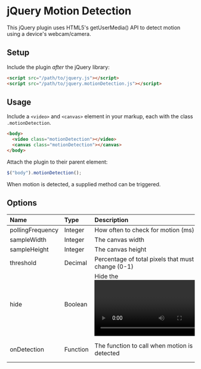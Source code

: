 # jQuery Motion Detection

This jQuery plugin uses HTML5's getUserMedia() API to detect motion using a device's webcam/camera.

## Setup

Include the plugin _after_ the jQuery library:
```html
<script src="/path/to/jquery.js"></script>
<script src="/path/to/jquery.motionDetection.js"></script>
```

## Usage

Include a `<video>` and `<canvas>` element in your markup, each with the class `.motionDetection`.
```html
<body>
  <video class="motionDetection"></video>
  <canvas class="motionDetection"></canvas>
</body>
```

Attach the plugin to their parent element:
```javascript
$("body").motionDetection();
```

When motion is detected, a supplied method can be triggered.

## Options

| Name  | Type | Description | Default | 
|:----- |:---- |:----------- |:------- |
| pollingFrequency | Integer | How often to check for motion (ms) | 1000 |
| sampleWidth | Integer | The canvas width | 100 |
| sampleHeight | Integer | The canvas height | 100 |
| threshold | Decimal | Percentage of total pixels that must change (0-1) | 0.25 |
| hide | Boolean | Hide the <video> and <canvas> elements | true |
| onDetection | Function | The function to call when motion is detected | function() { console.log("Motion detected!"); } |
